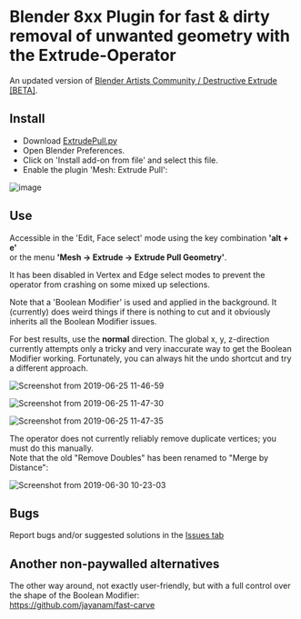 # Blender 8xx Plugin for fast & dirty removal of unwanted geometry with the Extrude-Operator

An updated version of [Blender Artists Community / Destructive Extrude \[BETA\]](https://blenderartists.org/t/destructive-extrude-beta/678275/278).

## Install

* Download [ExtrudePull.py](https://raw.githubusercontent.com/capnm/B8ExtrudePull/master/ExtrudePull.py)
* Open Blender Preferences.
* Click on 'Install add-on from file' and select this file.
* Enable the plugin 'Mesh: Extrude Pull':

![image](https://user-images.githubusercontent.com/4047289/60091072-0fca5780-9744-11e9-967f-76c949d8f753.png)

## Use

Accessible in the 'Edit, Face select' mode using the key combination **'alt + e'**  
or the menu **'Mesh → Extrude → Extrude Pull Geometry'**.

It has been disabled in Vertex and Edge select modes to prevent the operator from crashing on some mixed up selections.

Note that a 'Boolean Modifier' is used and applied in the background. It (currently) does weird things if there is nothing to cut and it obviously inherits all the Boolean Modifier issues.

For best results, use the **normal** direction. The global x, y, z-direction currently attempts only a tricky and very inaccurate way to get the Boolean Modifier working. Fortunately, you can always hit the undo shortcut and try a different approach.  

![Screenshot from 2019-06-25 11-46-59](https://user-images.githubusercontent.com/4047289/60088599-38038780-973f-11e9-86ca-c5b8ace3fe89.png)  

![Screenshot from 2019-06-25 11-47-30](https://user-images.githubusercontent.com/4047289/60088611-3f2a9580-973f-11e9-8b1d-5fdb163c8170.png)  

![Screenshot from 2019-06-25 11-47-35](https://user-images.githubusercontent.com/4047289/60088624-45b90d00-973f-11e9-8555-2ded79cc74dd.png)  

The operator does not currently reliably remove duplicate vertices; you must do this manually.  
Note that the old "Remove Doubles" has been renamed to "Merge by Distance":

![Screenshot from 2019-06-30 10-23-03](https://user-images.githubusercontent.com/4047289/60394273-02d1ad80-9b22-11e9-9358-06060fa418ba.png)

## Bugs

Report bugs and/or suggested solutions in the [Issues tab](https://github.com/capnm/B8ExtrudePull/issues)

## Another non-paywalled alternatives

The other way around, not exactly user-friendly, but with a full control over the shape of the Boolean Modifier:  
<https://github.com/jayanam/fast-carve>
